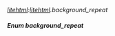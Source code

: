 _[litehtml](../../modules/litehtml/litehtml-module.md):[litehtml](../../modules/litehtml/litehtml-module.md).background\_repeat_
##### Enum background\_repeat
